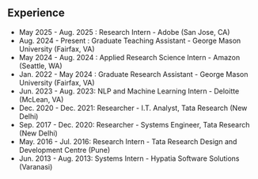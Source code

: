 ## Experience


<ul style="margin:0 0 0px;">
  <li>May 2025 - Aug. 2025 : Research Intern - Adobe (San Jose, CA)</li>
  <li>Aug. 2024 - Present : Graduate Teaching Assistant - George Mason University (Fairfax, VA)</li>
  <li>May 2024 - Aug. 2024 : Applied Research Science Intern - Amazon (Seattle, WA)</li>
  <li>Jan. 2022 - May 2024 : Graduate Research Assistant - George Mason University (Fairfax, VA)</li>
  <li>Jun. 2023 - Aug. 2023: NLP and Machine Learning Intern - Deloitte (McLean, VA)</li>
  <li>Dec. 2020 - Dec. 2021: Researcher - I.T. Analyst, Tata Research (New Delhi)</li>
  <li>Sep. 2017 - Dec. 2020: Researcher - Systems Engineer, Tata Research (New Delhi)</li>
  <li>May. 2016 - Jul. 2016: Research Intern - Tata Research Design and Development Centre (Pune)</li>
  <li>Jun. 2013 - Aug. 2013: Systems Intern - Hypatia Software Solutions (Varanasi)</li>
</ul>



